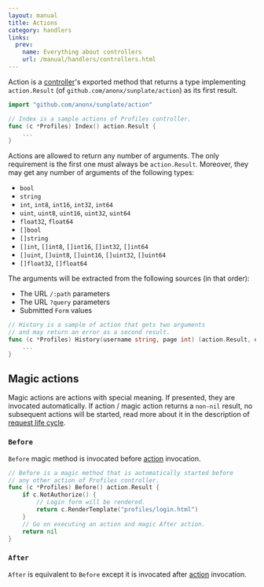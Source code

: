```yaml
---
layout: manual
title: Actions
category: handlers
links:
  prev:
    name: Everything about controllers
    url: /manual/handlers/controllers.html
---
```

Action is a [controller](controllers.html)'s exported method that returns a type implementing
`action.Result` (of `github.com/anonx/sunplate/action`) as its first result.

```go
import "github.com/anonx/sunplate/action"

// Index is a sample actions of Profiles controller.
func (c *Profiles) Index() action.Result {
	...
}
```

Actions are allowed to return any number of arguments. The only requirement is the first
one must always be `action.Result`.
Moreover, they may get any number of arguments of the following types:

* `bool`
* `string`
* `int`, `int8`, `int16`, `int32`, `int64`
* `uint`, `uint8`, `uint16`, `uint32`, `uint64`
* `float32`, `float64`
* `[]bool`
* `[]string`
* `[]int`, `[]int8`, `[]int16`, `[]int32`, `[]int64`
* `[]uint`, `[]uint8`, `[]uint16`, `[]uint32`, `[]uint64`
* `[]float32`, `[]float64`

The arguments will be extracted from the following sources (in that order):

* The URL `/:path` parameters
* The URL `?query` parameters
* Submitted `Form` values

```go
// History is a sample of action that gets two arguments
// and may return an error as a second result.
func (c *Profiles) History(username string, page int) (action.Result, error) {
	...
}
```

## Magic actions
Magic actions are actions with special meaning. If presented, they are invocated automatically.
If action / magic action returns a `non-nil` result, no subsequent actions will be started, read more
about it in the description of [request life cycle](controllers.html#request-life-cycle).

### `Before`
`Before` magic method is invocated before [action](#actions) invocation.

```go
// Before is a magic method that is automatically started before
// any other action of Profiles controller.
func (c *Profiles) Before() action.Result {
	if c.NotAuthorize() {
		// Login form will be rendered.
		return c.RenderTemplate("profiles/login.html")
	}
	// Go on executing an action and magic After action.
	return nil
}
```

### `After`
`After` is equivalent to `Before` except it is invocated after [action](#actions) invocation.
